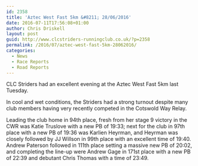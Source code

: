 ```yaml
---
id: 2358
title: 'Aztec West Fast 5km &#8211; 28/06/2016'
date: 2016-07-11T17:56:08+01:00
author: Chris Driskell
layout: post
guid: http://www.clcstriders-runningclub.co.uk/?p=2358
permalink: /2016/07/aztec-west-fast-5km-28062016/
categories:
  - News
  - Race Reports
  - Road Reports
---
```

CLC Striders had an excellent evening at the Aztec West Fast 5km last Tuesday.

In cool and wet conditions, the Striders had a strong turnout despite many club members having very recently competed in the Cotswold Way Relay.

Leading the club home in 94th place, fresh from her stage 9 victory in the CWR was Katie Truslove with a new PB of 19:33; next for the club in 97th place with a new PB of 19:36 was Karlien Heyrman, and Heyrman was closely followed by JJ Willson in 99th place with an excellent time of 19:40. Andrew Paterson followed in 111th place setting a massive new PB of 20:02, and completing the line-up were Andrew Gage in 171st place with a new PB of 22:39 and debutant Chris Thomas with a time of 23:49.
